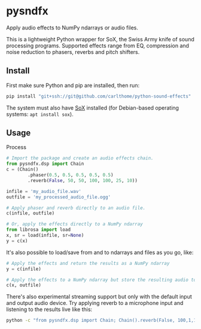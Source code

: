 # pysndfx
Apply audio effects to NumPy ndarrays or audio files.

This is a lightweight Python wrapper for SoX, the Swiss Army knife of sound processing programs. Supported effects range from EQ, compression and noise reduction to phasers, reverbs and pitch shifters.

## Install
First make sure Python and pip are installed, then run:
```sh
pip install "git+ssh://git@github.com/carlthome/python-sound-effects"
```

The system must also have [SoX](http://sox.sourceforge.net/) installed (for Debian-based operating systems: `apt install sox`).

## Usage
Process 
```python
# Import the package and create an audio effects chain.
from pysndfx.dsp import Chain
c = (Chain()
        .phaser(0.5, 0.5, 0.5, 0.5, 0.5)
        .reverb(False, 50, 50, 100, 100, 25, 10))

infile = 'my_audio_file.wav'
outfile = 'my_processed_audio_file.ogg'

# Apply phaser and reverb directly to an audio file.
c(infile, outfile)

# Or, apply the effects directly to a NumPy ndarray
from librosa import load
x, sr = load(infile, sr=None)
y = c(x)
```

It's also possible to load/save from and to ndarrays and files as you go, like:
```python
# Apply the effects and return the results as a NumPy ndarray
y = c(infile)

# Apply the effects to a NumPy ndarray but store the resulting audio to disk.
c(x, outfile)
```

There's also experimental streaming support but only with the default input and output audio device. Try applying reverb to a microphone input and listening to the results live like this:
```sh
python -c "from pysndfx.dsp import Chain; Chain().reverb(False, 100,1,1,1,1,1)(None, None)"
```
